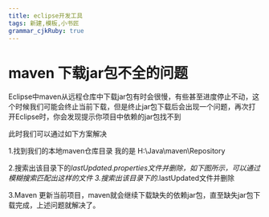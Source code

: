 ```yaml
---
title: eclipse开发工具
tags: 新建,模板,小书匠
grammar_cjkRuby: true
---
```

# maven 下载jar包不全的问题 
Eclipse中maven从远程仓库中下载jar包有时会很慢，有些甚至进度停止不动，这个时候我们可能会终止当前下载，但是终止jar包下载后会出现一个问题，再次打开Eclipse时，你会发现提示你项目中依赖的jar包找不到

此时我们可以通过如下方案解决

1.找到我们的本地maven仓库目录 我的是 H:\Java\maven\Repository

2.搜索出该目录下的*lastUpdated.properties文件并删除，如下图所示，可以通过模糊搜索匹配出这样的文件
3.搜索出该目录下的*.lastUpdated文件并删除



 

3.Maven 更新当前项目，maven就会继续下载缺失的依赖jar包，直至缺失jar包下载完成，上述问题就解决了。